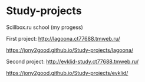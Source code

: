 # Study-projects
Scillbox.ru school (my progess)

First project:
http://lagoona.ct77688.tmweb.ru/ 

https://jony2good.github.io/Study-projects/lagoona/

Second project:
http://evklid-study.ct77688.tmweb.ru/

https://jony2good.github.io/Study-projects/evklid/

